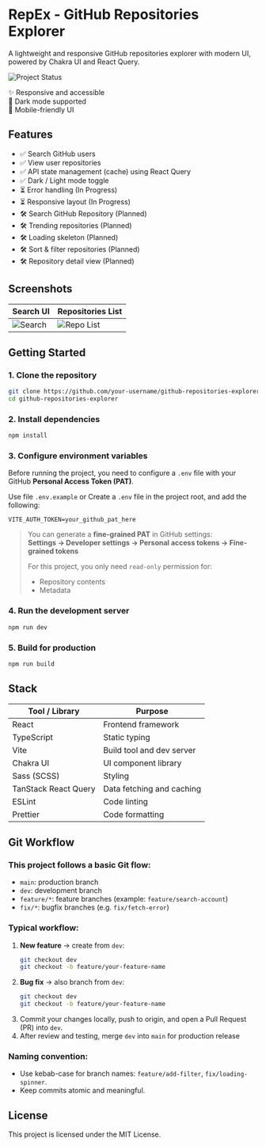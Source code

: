 # RepEx - GitHub Repositories Explorer

A lightweight and responsive GitHub repositories explorer with modern UI, powered by Chakra UI and React Query.

![Project Status](https://img.shields.io/badge/status-in%20development-yellow)

✨ Responsive and accessible  
🌙 Dark mode supported  
📱 Mobile-friendly UI 

## Features

- ✅ Search GitHub users
- ✅ View user repositories
- ✅ API state management (cache) using React Query
- ✅ Dark / Light mode toggle
- ⏳ Error handling (In Progress)
- ⏳ Responsive layout (In Progress)
- 🛠️ Search GitHub Repository (Planned)
- 🛠️ Trending repositories (Planned)
- 🛠️ Loading skeleton (Planned)
- 🛠️ Sort & filter repositories (Planned)
- 🛠️ Repository detail view (Planned)

## Screenshots

| Search UI | Repositories List |
|-----------|-------------------|
| ![Search](./screenshots/search.png) | ![Repo List](./screenshots/repos.png) |

## Getting Started

### 1. Clone the repository

```bash
git clone https://github.com/your-username/github-repositories-explorer.git
cd github-repositories-explorer
```

### 2. Install dependencies

```bash
npm install
```

### 3. Configure environment variables

Before running the project, you need to configure a `.env` file with your GitHub **Personal Access Token (PAT)**.

Use file `.env.example` or Create a `.env` file in the project root, and add the following:

```env
VITE_AUTH_TOKEN=your_github_pat_here
```

> You can generate a **fine-grained PAT** in GitHub settings:<br>
> **Settings → Developer settings → Personal access tokens → Fine-grained tokens**
> 
> For this project, you only need `read-only` permission for:
> * Repository contents
> * Metadata

### 4. Run the development server

```bash
npm run dev
```

### 5. Build for production

```bash
npm run build
```

## Stack

| Tool / Library       | Purpose                   |
| -------------------- | ------------------------- |
| React                | Frontend framework        |
| TypeScript           | Static typing             |
| Vite                 | Build tool and dev server |
| Chakra UI            | UI component library      |
| Sass (SCSS)          | Styling                   |
| TanStack React Query | Data fetching and caching |
| ESLint               | Code linting              |
| Prettier             | Code formatting           |

## Git Workflow

### This project follows a basic Git flow:

* `main`: production branch
* `dev`: development branch
* `feature/*`: feature branches (example: `feature/search-account`)
* `fix/*`: bugfix branches (e.g. `fix/fetch-error`)

### Typical workflow:

1. **New feature** → create from `dev`:
   ```bash
   git checkout dev
   git checkout -b feature/your-feature-name
   ```
2. **Bug fix** → also branch from `dev`:
   ```bash
   git checkout dev
   git checkout -b feature/your-feature-name
   ```
3. Commit your changes locally, push to origin, and open a Pull Request (PR) into `dev`.
4. After review and testing, merge `dev` into `main` for production release

### Naming convention:

* Use kebab-case for branch names: `feature/add-filter`, `fix/loading-spinner`.
* Keep commits atomic and meaningful.

## License

This project is licensed under the MIT License.
